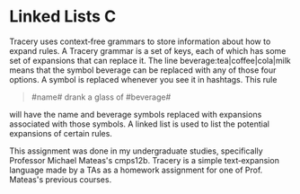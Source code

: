 # Linked Lists C

Tracery uses context‑free grammars to store information about how
to expand rules. A Tracery grammar is a set of keys, each of which has some set of expansions that can replace it. The line beverage:tea|coffee|cola|milk means that 
the symbol beverage can be replaced with any of those
four options. A symbol is replaced whenever you see it in hashtags. This rule 
  >#name# drank a glass of #beverage#  
 
will have the name and beverage symbols replaced with expansions associated with those symbols. A linked list is used to list the potential expansions of certain rules.

This assignment was done in my undergraduate studies, specifically Professor Michael Mateas's cmps12b.
Tracery is a simple text‑expansion language made by a TAs as a homework assignment for one of
Prof. Mateas's previous courses.
